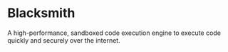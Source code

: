 # Blacksmith
A high-performance, sandboxed code execution engine to execute code quickly and securely over the internet.
